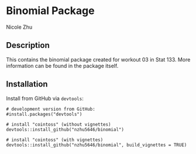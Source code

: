 # Binomial Package
Nicole Zhu

## Description
This contains the binomial package created for workout 03 in Stat 133. More information can be found in the package itself.

## Installation
Install from GitHub via `devtools`:
```{r}
# development version from GitHub:
#install.packages("devtools") 

# install "cointoss" (without vignettes)
devtools::install_github("nzhu5646/binomial")

# install "cointoss" (with vignettes)
devtools::install_github("nzhu5646/binomial", build_vignettes = TRUE)
```

